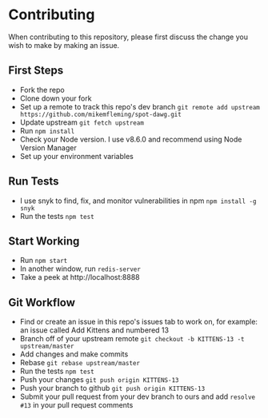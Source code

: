 # Contributing

When contributing to this repository, please first discuss the change you wish to make by making an issue. 

## First Steps
- Fork the repo
- Clone down your fork
- Set up a remote to track this repo's dev branch `git remote add upstream https://github.com/mikemfleming/spot-dawg.git`
- Update upstream `git fetch upstream`
- Run `npm install`
- Check your Node version. I use v8.6.0 and recommend using Node Version Manager
- Set up your environment variables

## Run Tests
- I use snyk to find, fix, and monitor vulnerabilities in npm `npm install -g snyk`
- Run the tests `npm test`

## Start Working
- Run `npm start`
- In another window, run `redis-server`
- Take a peek at  http://localhost:8888

## Git Workflow
- Find or create an issue in this repo's issues tab to work on, for example: an issue called Add Kittens and numbered 13
- Branch off of your upstream remote `git checkout -b KITTENS-13 -t upstream/master`
- Add changes and make commits
- Rebase `git rebase upstream/master`
- Run the tests `npm test`
- Push your changes `git push origin KITTENS-13`
- Push your branch to github `git push origin KITTENS-13`
- Submit your pull request from your dev branch to ours and add `resolve #13` in your pull request comments
